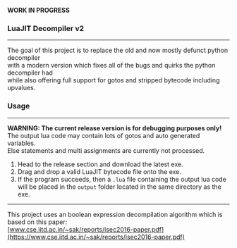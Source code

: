 **WORK IN PROGRESS**

### LuaJIT Decompiler v2

------------

The goal of this project is to replace the old and now mostly defunct python decompiler  
with a modern version which fixes all of the bugs and quirks the python decompiler had  
while also offering full support for gotos and stripped bytecode including upvalues.

### Usage

------------

**WARNING: The current release version is for debugging purposes only!**  
The output lua code may contain lots of gotos and auto generated variables.  
Else statements and multi assignments are currently not processed.

1. Head to the release section and download the latest exe.
2. Drag and drop a valid LuaJIT bytecode file onto the exe.
3. If the program succeeds, then a `.lua` file containing the output lua code  
will be placed in the `output` folder located in the same directory as the exe.

------------

This project uses an boolean expression decompilation algorithm which is based on this paper:  
[www.cse.iitd.ac.in/~sak/reports/isec2016-paper.pdf](https://www.cse.iitd.ac.in/~sak/reports/isec2016-paper.pdf)
